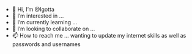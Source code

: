 - 👋 Hi, I’m @Igotta
- 👀 I’m interested in ...
- 🌱 I’m currently learning ...
- 💞️ I’m looking to collaborate on ...
- 📫 How to reach me ...
wanting to update my internet skills as well as passwords and usernames

<!---
Igotta/Igotta is a ✨ special ✨ repository because its `README.md` (this file) appears on your GitHub profile.
You can click the Preview link to take a look at your changes.
--->
